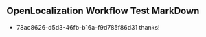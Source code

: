 ## OpenLocalization Workflow Test MarkDown
* 78ac8626-d5d3-46fb-b16a-f9d785f86d31 thanks!

<!--HONumber=Aug16_HO1-->


